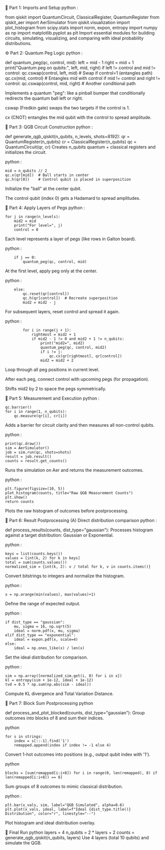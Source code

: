 🧠 Part 1: Imports and Setup
python :

from qiskit import QuantumCircuit, ClassicalRegister, QuantumRegister
from qiskit_aer import AerSimulator
from qiskit.visualization import plot_histogram
from scipy.stats import norm, expon, entropy
import numpy as np
import matplotlib.pyplot as plt
Import essential modules for building circuits, simulating, visualizing, and comparing with ideal probability distributions.

⚙️ Part 2: Quantum Peg Logic
python :

def quantum_peg(qc, control, mid):
    left = mid - 1
    right = mid + 1
    print("Quantum peg on qubits:", left, mid, right)
    if left != control and mid != control:
        qc.cswap(control, left, mid)   # Swap if control=1 (entangles path)
    qc.cx(mid, control)               # Entangles mid with control
    if mid != control and right != control:
        qc.cswap(control, mid, right) # Another conditional path

        
Implements a quantum "peg": like a pinball bumper that conditionally redirects the quantum ball left or right.

cswap (Fredkin gate) swaps the two targets if the control is 1.

cx (CNOT) entangles the mid qubit with the control to spread amplitude.

🧱 Part 3: QGB Circuit Construction
python :

def generate_qgb_qiskit(n_qubits, n_levels, shots=8192):
    qr = QuantumRegister(n_qubits)
    cr = ClassicalRegister(n_qubits)
    qc = QuantumCircuit(qr, cr)
Creates n_qubits quantum + classical registers and initializes the circuit.

python :

    mid = n_qubits // 2
    qc.x(qr[mid])  # Ball starts in center
    qc.h(qr[0])    # Control qubit is placed in superposition
Initialize the "ball" at the center qubit.

The control qubit (index 0) gets a Hadamard to spread amplitudes.

🔁 Part 4: Apply Layers of Pegs
python :

    for j in range(n_levels):
        mid2 = mid
        print("For level=", j)
        control = 0
Each level represents a layer of pegs (like rows in Galton board).

python :

        if j == 0:
            quantum_peg(qc, control, mid)
At the first level, apply peg only at the center.

python :

        else:
            qc.reset(qr[control])
            qc.h(qr[control])  # Recreate superposition
            mid2 = mid2 - j
For subsequent layers, reset control and spread it again.

python :

            for i in range(j + 1):
                rightmost = mid2 + 1
                if mid2 - 1 != 0 and mid2 + 1 != n_qubits:
                    print("mid2=", mid2)
                    quantum_peg(qc, control, mid2)
                    if i != j:
                        qc.cx(qr[rightmost], qr[control])
                    mid2 = mid2 + 2
Loop through all peg positions in current level.

After each peg, connect control with upcoming pegs (for propagation).

Shifts mid2 by 2 to space the pegs symmetrically.

📏 Part 5: Measurement and Execution
python :

    qc.barrier()
    for i in range(1, n_qubits):
        qc.measure(qr[i], cr[i])
Adds a barrier for circuit clarity and then measures all non-control qubits.

python :

    print(qc.draw())
    sim = AerSimulator()
    job = sim.run(qc, shots=shots)
    result = job.result()
    counts = result.get_counts()
Runs the simulation on Aer and returns the measurement outcomes.

python :

    plt.figure(figsize=(10, 5))
    plot_histogram(counts, title="Raw QGB Measurement Counts")
    plt.show()
    return counts
Plots the raw histogram of outcomes before postprocessing.

🧮 Part 6: Result Postprocessing
(A) Direct distribution comparison
python :

def process_results(counts, dist_type="gaussian"):
Processes histogram against a target distribution: Gaussian or Exponential.

python :

    keys = list(counts.keys())
    values = [int(k, 2) for k in keys]
    total = sum(counts.values())
    normalized_sim = {int(k, 2): v / total for k, v in counts.items()}
Convert bitstrings to integers and normalize the histogram.

python :

    x = np.arange(min(values), max(values)+1)
Define the range of expected output.

python :

    if dist_type == "gaussian":
        mu, sigma = 16, np.sqrt(5)
        ideal = norm.pdf(x, mu, sigma)
    elif dist_type == "exponential":
        ideal = expon.pdf(x, scale=4)
    else:
        ideal = np.ones_like(x) / len(x)
Set the ideal distribution for comparison.

python :

    sim = np.array([normalized_sim.get(i, 0) for i in x])
    kl = entropy(sim + 1e-12, ideal + 1e-12)
    tvd = 0.5 * np.sum(np.abs(sim - ideal))
Compute KL divergence and Total Variation Distance.

🔧 Part 7: Block Sum Postprocessing
python

def process_and_plot_blocked(counts, dist_type="gaussian"):
Group outcomes into blocks of 8 and sum their indices.

python

    for s in strings:
        index = s[::-1].find('1')
        remapped.append(index if index != -1 else 4)
Convert 1-hot outcomes into positions (e.g., output qubit index with '1').

python

    blocks = [sum(remapped[i:i+8]) for i in range(0, len(remapped), 8) if len(remapped[i:i+8]) == 8]
Sum groups of 8 outcomes to mimic classical distribution.

python :

    plt.bar(x_vals, sim, label="QGB Simulated", alpha=0.6)
    plt.plot(x_vals, ideal, label=f"Ideal {dist_type.title()} Distribution", color="r", linestyle="--")
Plot histogram and ideal distribution overlay.

🧪 Final Run
python
layers = 4
n_qubits = 2 * layers + 2
counts = generate_qgb_qiskit(n_qubits, layers)
Use 4 layers (total 10 qubits) and simulate the QGB.
